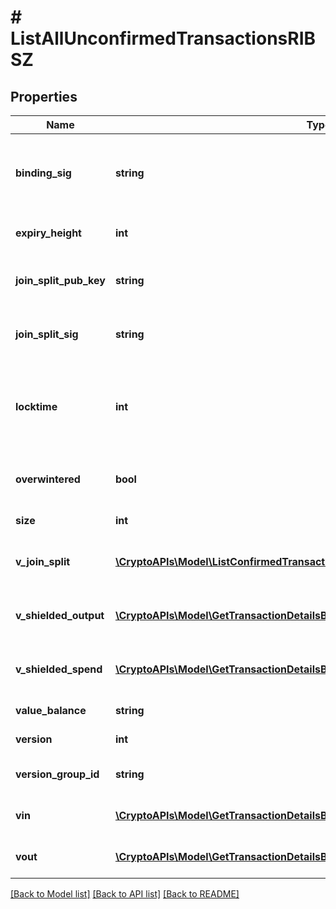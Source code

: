 # # ListAllUnconfirmedTransactionsRIBSZ

## Properties

Name | Type | Description | Notes
------------ | ------------- | ------------- | -------------
**binding_sig** | **string** | It is used to enforce balance of Spend and Output transfers, in order to prevent their replay across transactions. |
**expiry_height** | **int** | Represents a block height after which the transaction will expire. |
**join_split_pub_key** | **string** | Represents an encoding of a JoinSplitSig public validating key. |
**join_split_sig** | **string** | Is used to sign transactions that contain at least one JoinSplit description. |
**locktime** | **int** | Represents the locktime on the transaction on the specific blockchain, i.e. the blockheight at which the transaction is valid. |
**overwintered** | **bool** | \&quot;Overwinter\&quot; is the network upgrade for the Zcash blockchain. |
**size** | **int** | Represents the total size of this transaction. |
**v_join_split** | [**\CryptoAPIs\Model\ListConfirmedTransactionsByAddressRIBSZVJoinSplit[]**](ListConfirmedTransactionsByAddressRIBSZVJoinSplit.md) | Represents a sequence of JoinSplit descriptions using BCTV14 proofs. |
**v_shielded_output** | [**\CryptoAPIs\Model\GetTransactionDetailsByTransactionIDRIBSZVShieldedOutput[]**](GetTransactionDetailsByTransactionIDRIBSZVShieldedOutput.md) | Object Array representation of transaction output descriptions |
**v_shielded_spend** | [**\CryptoAPIs\Model\GetTransactionDetailsByTransactionIDRIBSZVShieldedSpend[]**](GetTransactionDetailsByTransactionIDRIBSZVShieldedSpend.md) | Object Array representation of transaction spend descriptions |
**value_balance** | **string** | Defines the transaction value balance. |
**version** | **int** | Defines the version of the transaction. |
**version_group_id** | **string** | Represents the transaction version group ID. |
**vin** | [**\CryptoAPIs\Model\GetTransactionDetailsByTransactionIDRIBSZVin[]**](GetTransactionDetailsByTransactionIDRIBSZVin.md) | Object Array representation of transaction inputs |
**vout** | [**\CryptoAPIs\Model\GetTransactionDetailsByTransactionIDRIBSZVout[]**](GetTransactionDetailsByTransactionIDRIBSZVout.md) | Object Array representation of transaction outputs |

[[Back to Model list]](../../README.md#models) [[Back to API list]](../../README.md#endpoints) [[Back to README]](../../README.md)
